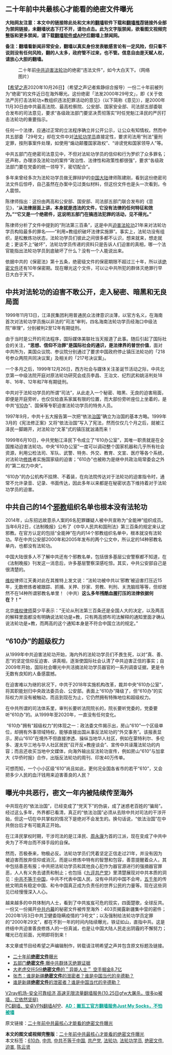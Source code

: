  <h2>二十年前中共最核心才能看的绝密文件曝光</h2> <p class="notice"><b>大陆网友注意：本文中的链接除此处和文末的<a href="https://github.com/bannedbook/fanqiang" >翻墙</a>软件下载和<a href="https://github.com/killgcd/justmysocks/blob/master/README.md">翻墙推荐</a>链接外全部为禁网链接，未翻墙状态下打不开，请勿点击。此为文字版禁闻，欲看图文视频完整版和更多禁闻，请下载<a href="https://github.com/bannedbook/fanqiang">翻墙软件或APP</a>后翻墙上禁闻网。</p><p>备注：翻墙看新闻非常安全，翻墙以真实身份发表敏感言论有一定风险，但只看不说则没有任何风险，翻的人太多，政府管不过来，也不管。信息自由是天赋人权，请放心大胆的翻墙。</b></p>  <div class="entry"> <figure><figcaption>二十年前<a href="https://www.bannedbook.org/bnews/tag/%e4%b8%ad%e5%85%b1/" class="st_tag internal_tag" rel="tag" title="标签 中共 下的日志">中共</a><a href="https://www.bannedbook.org/bnews/tag/%e8%bf%ab%e5%ae%b3/" class="st_tag internal_tag" rel="tag" title="标签 迫害 下的日志">迫害</a><a href="https://www.bannedbook.org/bnews/tag/%e6%b3%95%e8%bd%ae%e5%8a%9f/" class="st_tag internal_tag" rel="tag" title="标签 法轮功 下的日志">法轮功</a>的绝密“违法文件”，如今大白天下。（网络图片）</figcaption></figure> <p>【<span class='wp_keywordlink_affiliate'><a href="https://www.soundofhope.org" title="希望之声" target="_blank">希望之声</a></span>2020年10月26日】（希望之声记者紫静综合报导）一份二十年前被列为“绝密”的文件近日在海外曝光。这份绝密「法发2000年29号文」，即《关于依法严厉打击法轮功×教组织违法犯罪活动的意见》（以下简称《意见》），是2000年11月30日由中共最高法院、最高检察院、公安部、国家安全部、司法部五部委联合发布的司法意见，要求“各级政法部门要坚决贯彻落实”时任党魁江泽民的严厉打击法轮功的重要指示。</p> <p>任何一个法律，应通过正常的立法程序确立并公开公示，让公众有知情权。然而中共五部委「29号文」却在文件中对<a href="https://www.bannedbook.org/bnews/tag/%e6%b3%95%e8%bd%ae%e5%8a%9f%e5%ad%a6%e5%91%98/" class="st_tag internal_tag" rel="tag" title="标签 法轮功学员 下的日志">法轮功学员</a>直接定性，要求司法用“刑法”量刑定罪，按刑事案件处理，如使用“煽动颠覆国家政权”、“诽谤党和国家领导人”等。</p> <p>中共五部门在绝密司法意见中，不但对法轮功学员的信仰和行为罗织了众多罪名；还声称，办理涉及法轮功的案件“政治性、法律性和政策性都很强”，要求“各级政法部门要在党委的统一领导下，密切配合”。</p> <p>多年来曾经多次为法轮功学员做无罪辩护的<span class='wp_keywordlink_affiliate'><a href="https://www.bannedbook.org/" title="中国" target="_blank">中国</a></span><span class='wp_keywordlink_affiliate'><a href="https://www.bannedbook.org/" title="大陆" target="_blank">大陆</a></span>律师陈建刚，看到这份绝密司法文件后惊呼，自己虽然在办案中见过类似材料，但这份文件也是头一次看到，令人震惊。</p> <p>陈律师指出：这份由两高和公安部、国安部、司法部五部门联合发布的《意见》，“<strong>从法律层面上讲，本身就是违法的文件，它没有法律的任何特征和效力。”“它又是一个绝密件，这说明五部门在搞违法犯罪的活动，见不得光。”</strong></p> <p>陈律师分析了文件中提到的“刑法第三百条”，这是中共<span class='wp_keywordlink'><a href="https://www.bannedbook.org/forum11/topic278.html" title="评江泽民与中共相互利用迫害法轮功" target="_blank">迫害法轮功</a></span>21年来对法轮功学员构陷最多的罪名——“利用×教组织破坏法律实施罪”。事实上，法轮功没有组织，是松散炼功状态，法轮功学员们彼此之间很多都不认识，想来就来，想走就走；更谈不上“破坏”，法轮功学员传递的资料只是告诉人们迫害的真相，哪一个法官能指出法轮功学员到底破坏了什么？没有一个人能说出来。</p> <p>依据中共的《保密法》第十五条，绝密级文件的保密期限不超过三十年，所以该<a href="https://www.bannedbook.org/bnews/tag/%e7%bb%9d%e5%af%86%e6%96%87%e4%bb%b6/" class="st_tag internal_tag" rel="tag" title="标签 绝密文件 下的日志">绝密文件</a>还有10年保密期。现在曝光这个文件，可以让中共所犯的群体灭绝罪行早日大白于天下。</p>  <h2><strong>中共对法轮功的迫害不敢公开，走入秘密、暗黑和无良局面</strong>  </h2> <p>1999年11月13日，江泽民集团利用普通民众法律意识淡薄，以官方名义，在海南首次对法轮功学员施以非法的“司法”审判，四名海南法轮功学员经海口中级法院“审理”，分别被判2至12年有期徒刑。</p> <p>由于当时是公开的司法程序，国际媒体美联社当天报道了此事。随后引起了国际社会的关注，<strong>“思想、信仰不治罪”是国际社会的通识，是法律界的普世价值</strong>，面对中共所为，美国众议院、参议院分别通过了要求中国政府停止镇压法轮功的「218号参众两院共同决议案」及相关的「217号决议案」。</p> <p>一个多月之后，1999年12月26日，西方社会与媒体关注圣诞节活动之际，中共北京第一中级法院开庭对原法轮功研究会成员李昌、王治文、纪烈武和姚洁判处18年、16年、12年和7年有期徒刑。</p> <p>中共对于法轮功学员的所谓“司法”，从此走入一个秘密、暗黑、无良的迫害局面，即便是开庭旁听，也仅仅给直系家属有限的位置，而大部份旁听座位上坐着的，是中共“<a href="https://www.bannedbook.org/bnews/tag/610%E5%8A%9E/" class="st_tag internal_tag" rel="tag" title="标签 610办 下的日志">610办</a>”、国保等专职迫害法轮功学员的特务人员。</p> <p>1997年9月，中共十五大报告第一次把“依法<span class='wp_keywordlink'><a href="https://www.bannedbook.org/forum24/topic8925.html" title="《治国大道》" target="_blank">治国</a></span>”确立为治国的基本方略。1999年3月的《宪法修正案》又将“依法治国”写入了宪法，然而仅仅几个月之后，就被江泽民一脚踢开，对法轮功“文革”式的镇压就汹涌而来！</p> <p>1999年6月10日，中共党魁江泽民下令成立了“610办公室”，其唯一职责就是在全国推动迫害法轮功。中央“610办公室”一度可以调动整个国家机器和几乎所有社会资源，利用公检法司、军队、武警、特务、外交、教育、文宣、医疗等各个系统，对法轮功<span class='wp_keywordlink'><a href="https://www.qi-gong.me/" title="气功修炼网" target="_blank">修炼</a></span>者实施国家级的迫害；“610办”也被称为是继中共政治局常委会之外的“第二权力中央”。</p> <p>“610办”的办公机构不挂牌、不着装，在向法院传达对于法轮功的迫害指令时，通常不允许录音、记录、书面传达，因此多年以来都是在秘密状态下维持着对于法轮功学员的迫害。</p>  <h2><strong>中共自己的14个<span class='wp_keywordlink'><a href="https://www.bannedbook.org/forum11/topic281.html" title="禁片：评中国共产党的邪教本质" target="_blank">邪教</a></span>组织名单也根本没有法轮功</strong></h2> <p>2014年，山东招远故意杀人案的6名犯罪嫌疑人被中共宣称为“全能神”组织成员。当年6月2日，《法制晚报》公布了《中华人民共和国刑法》第三百条的规定来认定邪教。在官方认定的包括“全能神”在内的14个邪教组织名单中，根本就没有法轮功。早在中共公安部2000年和2005年发布的两个公文中，所认定的14种邪教名单内，也都没有法轮功。</p> <p>中国大陆很多人不了解中共还有个邪教名单，包括很多基层公安警察都不知道，在《法制晚报》刊发这一消息后，许多基层警察深感吃惊。其实，中共公安部自己是很清楚的。</p> <p><span class='wp_keywordlink_affiliate'><a href="https://www.bannedbook.org/bnews/weiquan/" title="维权" target="_blank">维权</a></span>律师江天勇对此在其推特上发文说：“法轮功被中共以‘邪教’被迫害打压近15年，无数修炼者被跟踪、抓捕、关押、抄家、劳教、判刑、关洗脑班等等，但却居然不在14种所谓邪教名单里！（中共）<strong>这么多年残酷血腥打压的法律依据何在？！”</strong></p> <p>北京<span class='wp_keywordlink'><a href="https://www.bannedbook.org/forum16/" title="维权律师 法律维权" target="_blank">维权律师</a></span>莫少平表示：“无论从刑法第三百条还是全国人大的决定，以及两高的解释里面都没有明确说法轮功是×教，只有两高颁布司法解释的通知里面才确认说法轮功是×教，而两高的这个通知本身是不符合中国立法的规定。”</p> <h2><strong>“610办”的超级权力</strong></h2> <p>从1999年中共迫害法轮功开始，海内外的法轮功学员们不畏生死，以对“真、善、忍”的坚定信仰反迫害、讲真相，逐渐使国际社会认清了中共迫害正信的事实；自2009年开始，国际社会曝光中共活摘法轮功学员器官的一系列调查证据，更是令无数有良知的人备感震撼。</p> <p>在迫害难以为继的状况下，中共于2018年实施机构改革，裁并中央“610办公室”，将其职能划归中央政法委员会、公安部。表面上“610办”降级了，但“610办”的实际权力并没有被触动，而且到现在为止，它仍然拥有特殊地位和超级权力。</p> <p>在中共所谓的司法体系里，审判长要听法院院长的，院长要听党委的，党委要听“610办”的。从1999年至2020年，一直没有任何变化。</p>  <p> “610办”拥有“超级权力”的体现之一：政法委文件揭示出，房山“610”一个区级单位，却拥有外事领域特权，能够直接出国从事反法轮功的“外交事务”。该报表显示，房山“610”在境外不但直接渗透、操纵当地华人社区，例如在蒙特利尔、多伦多、渥太华三地与华人社区居民“召开反×教座谈会”、宣传中共诬蔑法轮功的内容；而且还收买当地中文媒体，向海外输出反法轮功宣传，例如房山“610”与加拿大《华侨时报》合作，出版反法轮功的周刊、印发40万传单。</p> <p>可想而知，一个小小区级“610”尚且如此，更何况全国各省市的若干“610”，又会把多少人民的血汗钱用来迫害善良的人民？</p> <h2><strong>曝光中共恶行，密文一年内被陆续传至海外</strong></h2> <p>中共现在的“依法治国”，已经变成了“党天下”的伪装，成了迷惑老百姓的“骗局”。经过这么多年，外界都已看清，真正的“依法治国”必须从去除中共对司法的干涉开始，但这一切在中共掌权的情况下是绝对不会发生的。换句话说，“依法治国”在中共倒台后才有可能真正开始。</p> <p>在江泽民掌权时期，干涉司法的是江泽民、<span class='wp_keywordlink'><a href="https://www.bannedbook.org/forum2/topic2891.html" title="《周永康其人》《周永康传》" target="_blank">周永康</a></span>为首的江派，现在变成了中共中央为了不垮台而不择手段的自保。</p> <p>然而，否极泰来，物极必反。法轮功学员们凭着坚定正信走过21年，并没有因为被迫害而放弃信仰或消沉，而是以修炼中特有的智慧和包容，善意提醒着众人，其中包括善恶有报；中共把法轮功学员和其他良心犯作为器官源进行的强摘器官罪恶，人人有义务去谴责和制止；也包括《<span class='wp_keywordlink'><a href="https://www.bannedbook.org/forum2/topic2.html" title="《九评共产党》" target="_blank">九评</a></span><a href="https://www.bannedbook.org/bnews/tag/%e5%85%b1%e4%ba%a7%e5%85%9a/" class="st_tag internal_tag" rel="tag" title="标签 共产党 下的日志">共产党</a>》里清楚展现对中共本质的洞见：<span class='wp_keywordlink'><a href="https://www.bannedbook.org/forum11/topic300.html" title="禁片：中共不等于中国" target="_blank">中共不等于中国</a></span>，中共不代表中国人民，没有中共的中国不会垮，<span class='wp_keywordlink'><a href="https://www.bannedbook.org/forum24/topic769.html" title="上下五千年历史真貌" target="_blank">五千年</a></span>的传统文明具有稳定中国、和令中国真正成为负责任的世界公民的力量等。现在这些洞见已经慢慢深入人心。</p> <p>越来越多的中共体制内人士，看到了中共岌岌可危的现实，四面楚歌，全球反共。一份又一份揭开<span class='wp_keywordlink_affiliate'><a href="https://www.bannedbook.org/bnews/ccpdope/" title="中共内幕" target="_blank">中共内幕</a></span>的秘密文件被传至海外：403页揭露新疆集中营的密件；2020年1月3日中共卫健委隐瞒疫情的“3号文”；以及强制给法轮功学员定罪的“2000年29文”，都在不到一年的时间内陆续曝光，铁证如山，直指中共。这是终结中共迫害善良修炼人的一份真诚，也是让中国大陆人民走出阴霾的不懈努力；曙光已在前面，光明即将到来！</p> <p>本文章或节目经希望之声编辑制作，转载请注明希望之声并包含原文标题及链接。</p>  <ul class='op-related-articles' title='相关阅读'> <li><a href='https://www.bannedbook.org/bnews/renquan/20201026/1420472.html' target='_blank'>二十年前<b>绝密文件</b>曝光</a></li> <li><a href='https://www.bannedbook.org/bnews/bannedvideo/20201026/1420392.html' target='_blank'>五部门<b>绝密文件</b> 曝中共群体灭绝罪证据</a></li> <li><a href='https://www.bannedbook.org/bnews/baitai/20200830/1388105.html' target='_blank'>大老虎交托5份<b>绝密文件</b>的＂异能人士＂ 空手掘金8.7亿</a></li> <li><a href='https://www.bannedbook.org/bnews/renquan/xgmyd/20191124/1228683.html' target='_blank'>张杰：谁是新疆<b>绝密文件</b>的泄密者？谁是中国当代的辛德勒？</a></li> <li><a href='https://www.bannedbook.org/bnews/baitai/20191122/1228070.html' target='_blank'>谁是新疆<b>绝密文件</b>的泄密者？谁是中国当代的辛德勒？</a></li> </ul> <p class="texttj"> <a href="https://www.bannedbook.org/forum23/topic22702.html" target="_blank">V2ray机场-安全可靠经济 高速无限流量翻墙服务(10.25日gfw大屠杀，很多ip被墙，它依然坚挺)</a><br/> <a href="https://github.com/bannedbook/fanqiang/wiki/%E7%A6%81%E9%97%BB%E7%BD%91%E5%AE%89%E5%8D%93%E7%BF%BB%E5%A2%99%E6%96%B0%E9%97%BBAPP" target="_blank">PC翻墙、安卓VPN翻墙APP</a>、<span onclick="window.open('https://github.com/killgcd/justmysocks/blob/master/README.md')" style="font-weight:bold;color:#00A191;cursor:pointer;text-decoration:underline;outline:none">AD：搬瓦工官方翻墙服务Just My Socks，不怕被墙</span></p><p>原文链接：<a class="src_link"  href="https://www.soundofhope.org/post/436129" target="_blank">二十年前中共最核心才能看的绝密文件曝光</a></p><a name='sharetosocial'></a>       <div><b>本文的图文或视频完整版</b>：<a href='https://www.bannedbook.org/bnews/comments/20201027/1420737.html'>二十年前中共最核心才能看的绝密文件曝光</a></div>  </div><!--END ENTRY--> <div class="postfooter"> <div>本文标签：<a href="https://www.bannedbook.org/bnews/tag/610%E5%8A%9E/" rel="tag">610办</a>, <a href="https://www.bannedbook.org/bnews/tag/%e4%b8%ad%e5%85%b1/" rel="tag">中共</a>, <a href="https://www.bannedbook.org/bnews/tag/%e4%b8%ad%e5%85%b1%e4%b8%8d%e7%ad%89%e4%ba%8e%e4%b8%ad%e5%9b%bd/" rel="tag">中共不等于中国</a>, <a href="https://www.bannedbook.org/bnews/tag/%e5%85%b1%e4%ba%a7%e5%85%9a/" rel="tag">共产党</a>, <a href="https://www.bannedbook.org/bnews/tag/%e6%b3%95%e8%bd%ae%e5%8a%9f/" rel="tag">法轮功</a>, <a href="https://www.bannedbook.org/bnews/tag/%e6%b3%95%e8%bd%ae%e5%8a%9f%e5%ad%a6%e5%91%98/" rel="tag">法轮功学员</a>, <a href="https://www.bannedbook.org/bnews/tag/%e7%bb%9d%e5%af%86%e6%96%87%e4%bb%b6/" rel="tag">绝密文件</a>, <a href="https://www.bannedbook.org/bnews/tag/%e8%bf%ab%e5%ae%b3/" rel="tag">迫害</a>, <a href="https://www.bannedbook.org/bnews/tag/%e9%99%88%e4%ba%91%e8%b4%a4/" rel="tag">陈云贤</a></div>  </div><!--END POSTFOOTER--> 
